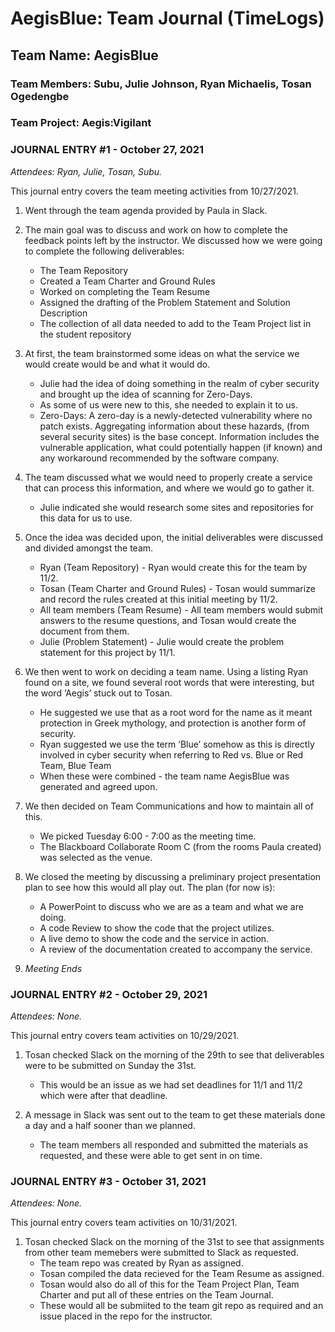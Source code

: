 # AegisBlue: Team Journal (TimeLogs)

## Team Name: AegisBlue
### Team Members: Subu, Julie Johnson, Ryan Michaelis, Tosan Ogedengbe
### Team Project: Aegis:Vigilant


### JOURNAL ENTRY #1 - October 27, 2021
*Attendees: Ryan, Julie, Tosan, Subu.*

This journal entry covers the team meeting activities from 10/27/2021. 

1. Went through the team agenda provided by Paula in Slack.

2. The main goal was to discuss and work on how to complete the feedback points left by the instructor. 
	We discussed how we were going to complete the following deliverables:
	- The Team Repository
	- Created a Team Charter and Ground Rules
	- Worked on completing the Team Resume
	- Assigned the drafting of the Problem Statement and Solution Description 
	- The collection of all data needed to add to the Team Project list in the student repository

3. At first, the team brainstormed some ideas on what the service we would create would be and what it would do. 
	- Julie had the idea of doing something in the realm of cyber security and brought up the idea of scanning for Zero-Days.
	- As some of us were new to this, she needed to explain it to us.
	- Zero-Days: A zero-day is a newly-detected vulnerability where no patch exists.  Aggregating information about these hazards, (from several security sites) is the base concept. 
	Information includes the vulnerable application, what could potentially happen (if known) and any workaround recommended by the software company.

4. The team discussed what we would need to properly create a service that can process this information, and where we would go to gather it. 
	- Julie indicated she would research some sites and repositories for this data for us to use. 

5. Once the idea was decided upon, the initial deliverables were discussed and divided amongst the team.
	- Ryan (Team Repository) - Ryan would create this for the team by 11/2.
	- Tosan (Team Charter and Ground Rules) - Tosan would summarize and record the rules created at this initial meeting by 11/2.
	- All team members (Team Resume) - All team members would submit answers to the resume questions, and Tosan would create the document from them.
	- Julie (Problem Statement) - Julie would create the problem statement for this project by 11/1. 

6. We then went to work on deciding a team name. Using a listing Ryan found on a site, we found several root words that were interesting, but the word ‘Aegis’ stuck out to Tosan. 
	- He suggested we use that as a root word for the name as it meant protection in Greek mythology, and protection is another form of security. 
	- Ryan suggested we use the term ‘Blue’ somehow as this is directly involved in cyber security when referring to Red vs. Blue or Red Team, Blue Team
	- When these were combined - the team name AegisBlue was generated and agreed upon. 

7. We then decided on Team Communications and how to maintain all of this.
	- We picked Tuesday 6:00 - 7:00 as the meeting time.
	- The Blackboard Collaborate Room C (from the rooms Paula created) was selected as the venue.

8. We closed the meeting by discussing a preliminary project presentation plan to see how this would all play out.
	The plan (for now is):
	- A PowerPoint to discuss who we are as a team and what we are doing.
	- A code Review to show the code that the project utilizes.
	- A live demo to show the code and the service in action.
	- A review of the documentation created to accompany the service.
	
9. *Meeting Ends*



### JOURNAL ENTRY #2 - October 29, 2021
*Attendees: None.*

This journal entry covers team activities on 10/29/2021. 

1. Tosan checked Slack on the morning of the 29th to see that deliverables were to be submitted on Sunday the 31st.
	- This would be an issue as we had set deadlines for 11/1 and 11/2 which were after that deadline.

2. A message in Slack was sent out to the team to get these materials done a day and a half sooner than we planned.
	- The team members all responded and submitted the materials as requested, and these were able to get sent in on time. 
	

### JOURNAL ENTRY #3 - October 31, 2021
*Attendees: None.*

This journal entry covers team activities on 10/31/2021. 

1. Tosan checked Slack on the morning of the 31st to see that assignments from other team memebers were submitted to Slack as requested. 
	- The team repo was created by Ryan as assigned. 
	- Tosan compiled the data recieved for the Team Resume as assigned.
	- Tosan would also do all of this for the Team Project Plan, Team Charter and put all of these entries on the Team Journal.
	- These would all be submiited to the team git repo as required and an issue placed in the repo for the instructor.
	
	
	
